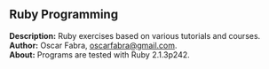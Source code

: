 <h2>Ruby Programming</h2>

<b>Description:</b> Ruby exercises based on various tutorials and courses.<br/>
<b>Author:</b> Oscar Fabra, <a href="mailto:oscarfabra@gmail.com">oscarfabra@gmail.com</a>.<br/>
<b>About:</b> Programs are tested with Ruby 2.1.3p242.
